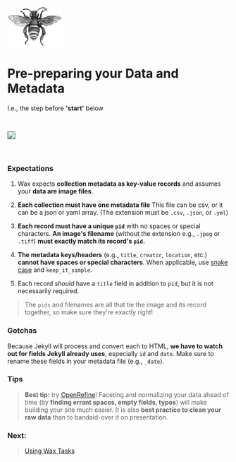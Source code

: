 [![logo](../../logo.png)](/)

# Pre-preparing your Data and Metadata

I.e., the step before **'start'** below

<a href="/wax/wax_workflow.jpeg"><img src="/wax/wax_workflow.jpeg" style="border:1px grey solid;margin:30px 0 30px 0;"/></a>

### Expectations

1. Wax expects **collection metadata as key-value records** and assumes your **data are image files**.

2. **Each collection must have one metadata file** This file can be csv, or it can be a json or yaml array. (The extension must be `.csv`, `.json`, or `.yml`)

3. **Each record must have a unique `pid`** with no spaces or special characters. **An image's filename** (without the extension e.g., `.jpeg` or `.tiff`) **must exactly match its record's `pid`.**

4. **The metadata keys/headers** (e.g., `title`, `creator`, `location`, etc.) **cannot have spaces or special characters**. When applicable, use [snake case](https://en.wikipedia.org/wiki/Snake_case) and `keep_it_simple`.

5. Each record *should* have a `title` field in addition to `pid`, but it is not necessarily required.

> The `pids` and filenames are all that tie the image and its record together, so make sure they're exactly right!

### Gotchas

Because Jekyll will process and convert each to HTML, **we have to watch out for fields Jekyll already uses**, especially `id` and `date`. Make sure to rename these fields in your metadata file (e.g., `_date`).

### Tips

> __Best tip:__ try [OpenRefine](http://openrefine.org/)! Faceting and normalizing your data ahead of time (by **finding errant spaces, empty fields, typos**) will make building your site much easier. It is also **best practice to clean your raw data** than to bandaid-over it on presentation.

### Next:

> [Using Wax Tasks](/wax/guides/tasks#top)
